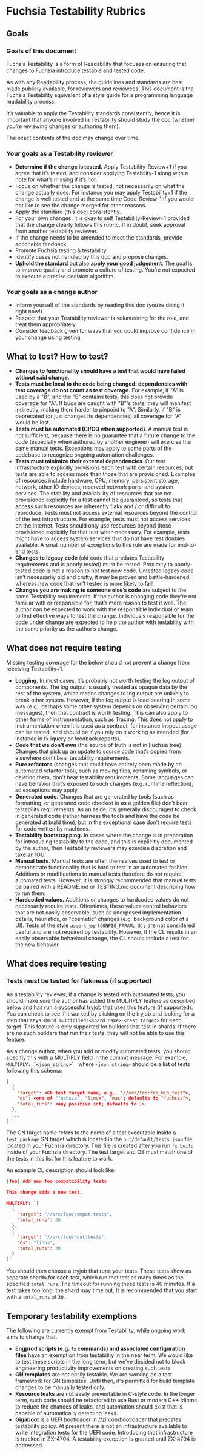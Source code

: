 # Fuchsia Testability Rubrics

## Goals

### Goals of this document

Fuchsia Testability is a form of Readability that focuses on ensuring that
changes to Fuchsia introduce testable and tested code.

As with any Readability process, the guidelines and standards are best made
publicly available, for reviewers and reviewees. This document is the Fuchsia
Testability equivalent of a style guide for a programming language readability
process.

It’s valuable to apply the Testability standards consistently, hence it is
important that anyone involved in Testability should study the doc (whether
you’re reviewing changes or authoring them).

The exact contents of the doc may change over time.

### Your goals as a Testability reviewer

*   **Determine if the change is tested.** Apply Testability-Review+1 if you
    agree that it’s tested, and consider applying Testability-1 along with a
    note for what’s missing if it’s not.
*   Focus on whether the change is tested, not necessarily on what the change
    actually does. For instance you may apply Testability+1 if the change is
    well tested and at the same time Code-Review-1 if you would not like to see
    the change merged for other reasons.
*   Apply the standard (this doc) consistently.
*   For your own changes, it is okay to self Testability-Review+1 provided that
    the change clearly follows this rubric. If in doubt, seek approval from
    another testability reviewer.
*   If the change needs to be amended to meet the standards, provide actionable
    feedback.
*   Promote Fuchsia testing & testability.
*   Identify cases not handled by this doc and propose changes.
*   **Uphold the standard** but also **apply your good judgement**. The goal is
    to improve quality and promote a culture of testing. You’re not expected to
    execute a precise decision algorithm.

### Your goals as a change author

*   Inform yourself of the standards by reading this doc (you’re doing it right
    now!).
*   Respect that your Testability reviewer is volunteering for the role, and
    treat them appropriately.
*   Consider feedback given for ways that you could improve confidence in your
    change using testing.

## What to test? How to test?

*   **Changes to functionality should have a test that would have failed without
    said change.**
*   **Tests must be local to the code being changed: dependencies with test
    coverage do not count as test coverage.** For example, if "A" is used by a
    "B", and the "B" contains tests, this does not provide coverage for "A".
    If bugs are caught with "B"'s tests, they will manifest indirectly, making
    them harder to pinpoint to "A". Similarly, if "B" is deprecated (or just
    changes its dependencies) all coverage for "A" would be lost.
*   **Tests must be automated (CI/CQ when supported)**. A manual test is not
    sufficient, because there is no guarantee that a future change to the code
    (especially when authored by another engineer) will exercise the same manual
    tests. Exceptions may apply to some parts of the codebase to recognize
    ongoing automation challenges.
*   **Tests must minimize their external dependencies**. Our test infrastructure
    explicitly provisions each test with certain resources, but tests are able
    to access more than those that are provisioned. Examples of resources
    include hardware, CPU, memory, persistent storage, network, other IO
    devices, reserved network ports, and system services. The stability and
    availability of resources that are not provisioned explicitly for a test
    cannot be guaranteed, so tests that access such resources are inherently
    flaky and / or difficult to reproduce. Tests must not access external
    resources beyond the control of the test infrastructure. For example, tests
    must not access services on the Internet. Tests should only use resources
    beyond those provisioned explicitly for that test when necessary. For
    example, tests might have to access system services that do not have test
    doubles available. A small number of exceptions to this rule are made for
    end-to-end tests.
*   **Changes to legacy code** (old code that predates Testability requirements
    and is poorly tested) must be tested. Proximity to poorly-tested code is not
    a reason to not test new code. Untested legacy code isn’t necessarily old
    and crufty, it may be proven and battle-hardened, whereas new code that
    isn’t tested is more likely to fail!
*   **Changes you are making to someone else’s code** are subject to the same
    Testability requirements. If the author is changing code they’re not
    familiar with or responsible for, that’s more reason to test it well. The
    author can be expected to work with the responsible individual or team to
    find effective ways to test the change. Individuals responsible for the code
    under change are expected to help the author with testability with the same
    priority as the author’s change.

## What does not require testing

Missing testing coverage for the below should not prevent a change from
receiving Testability+1.

*   **Logging.** In most cases, it’s probably not worth testing the log output
    of components. The log output is usually treated as opaque data by the rest
    of the system, which means changes to log output are unlikely to break other
    system. However, if the log output is load bearing in some way (e.g.,
    perhaps some other system depends on observing certain log messages), then
    that contract is worth testing. This can also apply to other forms of
    instrumentation, such as Tracing. This does not apply to instrumentation
    when it is used as a contract, for instance Inspect usage can be tested, and
    should be if you rely on it working as intended (for instance in fx iquery
    or feedback reports).
*   **Code that we don’t own** (the source of truth is not in Fuchsia tree).
    Changes that pick up an update to source code that’s copied from elsewhere
    don’t bear testability requirements.
*   **Pure refactors** (changes that could have entirely been made by an
    automated refactor tool), such as moving files, renaming symbols, or
    deleting them, don’t bear testability requirements. Some languages can have
    behavior that’s exposed to such changes (e.g. runtime reflection), so
    exceptions may apply.
*   **Generated code.** Changes that are generated by tools (such as formatting,
    or generated code checked in as a golden file) don’t bear testability
    requirements. As an aside, it’s generally discouraged to check in generated
    code (rather harness the tools and have the code be generated at build
    time), but in the exceptional case don’t require tests for code written by
    machines.
*   **Testability bootstrapping.** In cases where the change is in preparation
    for introducing testability to the code, and this is explicitly documented
    by the author, then Testability reviewers may exercise discretion and take
    an IOU.
*   **Manual tests.** Manual tests are often themselves used to test or
    demonstrate functionality that is hard to test in an automated fashion.
    Additions or modifications to manual tests therefore do not require
    automated tests. However, it is strongly recommended that manual tests be
    paired with a README.md or TESTING.md document describing how to run them.
*   **Hardcoded values.** Additions or changes to hardcoded values do not
    necessarily require tests. Oftentimes, these values control behaviors that
    are not easily observable, such as unexposed implementation
    details, heuristics, or "cosmetic" changes (e.g. background color of a UI).
    Tests of the style `assert_eq!(CONFIG_PARAM, 5);` are not considered useful
    and are not required by testability. However, if the CL results in an easily
    observable behavioral change, the CL should include a test for the new
    behavior.

## What does require testing

### Tests must be tested for flakiness (if supported)

As a testability reviewer, if a change is tested with automated tests, you
should make sure the author has added the MULTIPLY feature as described below
and has run a successful tryjob that uses this feature (if supported). You can
check to see if it worked by clicking on the tryjob and looking for a step that
says `shard multiplied:<shard name>-<test target>` for each target. This feature
is only supported for builders that test in shards. If there are no such
builders that run their tests, they will not be able to use this feature.

As a change author, when you add or modify automated tests, you should specifiy
this with a MULTIPLY field in the commit message. For example, ``MULTIPLY:
`<json_string>` `` where `<json_string>` should be a list of tests following
this schema:

```json
[
  {
    "target": <GN test target name, e.g., "//src/foo:foo_bin_test">,
    "os": <one of "fuchsia", "linux", "mac"; defaults to "fuchsia">,
    "total_runs": <any positive int; defaults to 1>
  },
  ...
]
```

The GN target name refers to the name of a test executable inside a
`test_package` GN target which is located in the `out/default/tests.json` file
located in your Fuchsia directory. This file is created after you run `fx build`
inside of your Fuchsia directory. The test target and OS must match one of the
tests in this list for this feature to work.

An example CL description should look like:

```json
[foo] Add new foo compatibility tests

This change adds a new test.

MULTIPLY: `[
  {
    "target": "//src/foo/compat:tests",
    "total_runs": 30
  },
  {
    "target": "//src/foo/host:tests",
    "os": "linux",
    "total_runs": 30
  }
]`
```

You should then choose a tryjob that runs your tests. These tests show as
separate shards for each test, which run that test as many times as the
specified `total_runs`. The timeout for running these tests is 40 minutes. If a
test takes too long, the shard may time out. It is recommended that you start
with a `total_runs` of `30`.

## Temporary testability exemptions

The following are currently exempt from Testability, while ongoing work aims to
change that.

*   **Engprod scripts (e.g. `fx` commands) and associated configuration files**
    have an exemption from testability in the near term. We would like to test
    these scripts in the long term, but we’ve decided not to block engineering
    productivity improvements on creating such tests.
*   **GN templates** are not easily testable. We are working on a test framework
    for GN templates. Until then, it's permitted for build template changes to
    be manually tested only.
*   **Resource leaks** are not easily preventable in C-style code. In the longer
    term, such code should be refactored to use Rust or modern C++ idioms to
    reduce the chances of leaks, and automation should exist that is capable of
    automatically detecting leaks.
*   **Gigaboot** is a UEFI bootloader in //zircon/bootloader that predates
    testability policy. At present there is not an infrastructure available
    to write integration tests for the UEFI code. Introducing that
    infrastructure is tracked in ZX-4704. A testability exception is granted
    until ZX-4704 is addressed.
